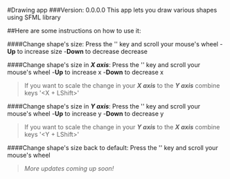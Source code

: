 #Drawing app
###Version: 0.0.0.0
This app lets you draw various shapes using SFML library

##Here are some instructions on how to use it:

####Change shape's size:
Press the '<LShift>' key and scroll your mouse's wheel
-**Up** to increase size
-**Down** to decrease decrease

####Change shape's size in ***X axis***:
Press the '<X>' key and scroll your mouse's wheel
-**Up** to increase x
-**Down** to decrease x
>If you want to scale the change in your ***X axis*** to the ***Y axis*** combine keys '<X + LShift>' 

####Change shape's size in ***Y axis***:
Press the '<Y>' key and scroll your mouse's wheel
-**Up** to increase y
-**Down** to decrease y
>If you want to scale the change in your ***Y axis*** to the ***X axis*** combine keys '<Y + LShift>' 
  
####Change shape's size back to default:
Press the '<Z>' key and scroll your mouse's wheel

  
  >*More updates coming up soon!*





